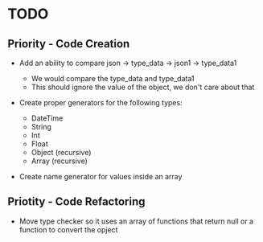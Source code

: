 # TODO

## Priority - Code Creation

* Add an ability to compare json -> type_data -> json1 -> type_data1
    * We would compare the type_data and type_data1
    * This should ignore the value of the object, we don't care about that

* Create proper generators for the following types: 
    * DateTime
    * String
    * Int
    * Float
    * Object (recursive)
    * Array (recursive)

* Create name generator for values inside an array

## Priotity - Code Refactoring

* Move type checker so it uses an array of functions that return null or a function to convert the opject